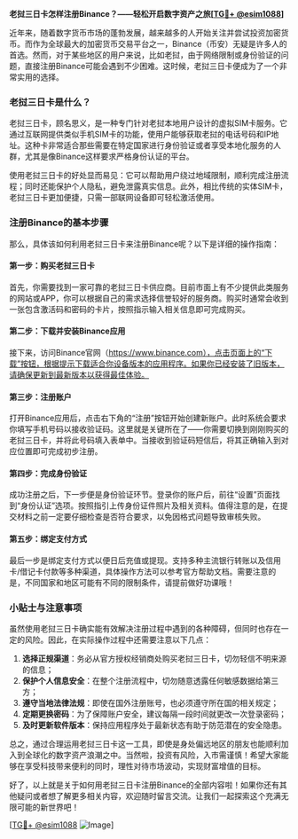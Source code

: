 **老挝三日卡怎样注册Binance？——轻松开启数字资产之旅[[TG💪+ @esim1088](https://t.me/s/esim1088)]**

近年来，随着数字货币市场的蓬勃发展，越来越多的人开始关注并尝试投资加密货币。而作为全球最大的加密货币交易平台之一，Binance（币安）无疑是许多人的首选。然而，对于某些地区的用户来说，比如老挝，由于网络限制或身份验证的问题，直接注册Binance可能会遇到不少困难。这时候，老挝三日卡便成为了一个非常实用的选择。

### 老挝三日卡是什么？

老挝三日卡，顾名思义，是一种专门针对老挝本地用户设计的虚拟SIM卡服务。它通过互联网提供类似手机SIM卡的功能，使用户能够获取老挝的电话号码和IP地址。这种卡非常适合那些需要在特定国家进行身份验证或者享受本地化服务的人群，尤其是像Binance这样要求严格身份认证的平台。

使用老挝三日卡的好处显而易见：它可以帮助用户绕过地域限制，顺利完成注册流程；同时还能保护个人隐私，避免泄露真实信息。此外，相比传统的实体SIM卡，老挝三日卡更加便捷，只需一部联网设备即可轻松激活使用。

### 注册Binance的基本步骤

那么，具体该如何利用老挝三日卡来注册Binance呢？以下是详细的操作指南：

#### 第一步：购买老挝三日卡

首先，你需要找到一家可靠的老挝三日卡供应商。目前市面上有不少提供此类服务的网站或APP，你可以根据自己的需求选择信誉较好的服务商。购买时通常会收到一张包含激活码和密码的卡片，按照指示输入相关信息即可完成购买。

#### 第二步：下载并安装Binance应用

接下来，访问Binance官网（https://www.binance.com），点击页面上的“下载”按钮，根据提示下载适合你设备版本的应用程序。如果你已经安装了旧版本，请确保更新到最新版本以获得最佳体验。

#### 第三步：注册账户

打开Binance应用后，点击右下角的“注册”按钮开始创建新账户。此时系统会要求你填写手机号码以接收验证码。这里就是关键所在了——你需要切换到刚刚购买的老挝三日卡，并将此号码填入表单中。当接收到验证码短信后，将其正确输入到对应位置即可完成初步注册。

#### 第四步：完成身份验证

成功注册之后，下一步便是身份验证环节。登录你的账户后，前往“设置”页面找到“身份认证”选项。按照指引上传身份证件照片及相关资料。值得注意的是，在提交材料之前一定要仔细检查是否符合要求，以免因格式问题导致审核失败。

#### 第五步：绑定支付方式

最后一步是绑定支付方式以便日后充值或提现。支持多种主流银行转账以及信用卡/借记卡付款等多种渠道，具体操作方法可以参考官方帮助文档。需要注意的是，不同国家和地区可能有不同的限制条件，请提前做好功课哦！

### 小贴士与注意事项

虽然使用老挝三日卡确实能有效解决注册过程中遇到的各种障碍，但同时也存在一定的风险。因此，在实际操作过程中还需要注意以下几点：

1. **选择正规渠道**：务必从官方授权经销商处购买老挝三日卡，切勿轻信不明来源的信息；
2. **保护个人信息安全**：在整个注册流程中，切勿随意透露任何敏感数据给第三方；
3. **遵守当地法律法规**：即使在国外注册账号，也必须遵守所在国的相关规定；
4. **定期更换密码**：为了保障账户安全，建议每隔一段时间就更改一次登录密码；
5. **及时更新软件版本**：保持应用程序处于最新状态有助于防范潜在的安全隐患。

总之，通过合理运用老挝三日卡这一工具，即使是身处偏远地区的朋友也能顺利加入到全球化的数字资产浪潮之中。当然啦，投资有风险，入市需谨慎！希望大家能够在享受科技带来便利的同时，理性对待市场波动，实现财富增值的目标。

好了，以上就是关于如何用老挝三日卡注册Binance的全部内容啦！如果你还有其他疑问或者想了解更多相关内容，欢迎随时留言交流。让我们一起探索这个充满无限可能的新世界吧！

[[TG💪+ @esim1088](https://t.me/s/esim1088) ![Image](https://i.postimg.cc/4NQfJmqS/Snipaste-2025-05-13-00-14-12.png)]